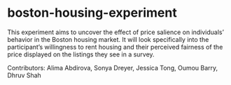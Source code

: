 # boston-housing-experiment
This experiment aims to uncover the effect of price salience on individuals’ behavior in the Boston housing market. It will look specifically into the participant’s willingness to rent housing and their perceived fairness of the price displayed on the listings they see in a survey.

Contributors: Alima Abdirova, Sonya Dreyer, Jessica Tong, Oumou Barry, Dhruv Shah
